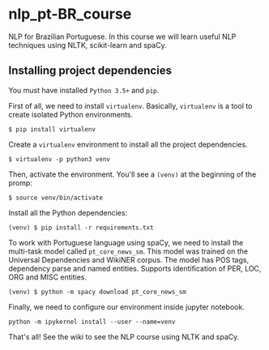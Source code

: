# nlp_pt-BR_course
NLP for Brazilian Portuguese. In this course we will learn useful NLP techniques using NLTK, scikit-learn and spaCy.


## Installing project dependencies

You must have installed `Python 3.5+` and `pip`.

First of all, we need to install `virtualenv`. Basically, `virtualenv` is a tool to create isolated Python environments.

```
$ pip install virtualenv
```

Create a `virtualenv` environment to install all the project dependencies.

```
$ virtualenv -p python3 venv  
```

Then, activate the environment. You'll see a `(venv)` at the beginning of the promp:

```
$ source venv/bin/activate
```

Install all the Python dependencies:

```
(venv) $ pip install -r requirements.txt
```

To work with Portuguese language using spaCy, we need to install the multi-task model called `pt_core_news_sm`. This model was trained on the Universal Dependencies and WikiNER corpus. The model has POS tags, dependency parse and named entities. Supports identification of PER, LOC, ORG and MISC entities.

```
(venv) $ python -m spacy download pt_core_news_sm
```

Finally, we need to configure our environment inside jupyter notebook.

```
python -m ipykernel install --user --name=venv
```

That's all! See the wiki to see the NLP course using NLTK and spaCy.

